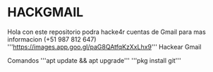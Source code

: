 # HACKGMAIL
Hola con este repositorio podra hacke4r cuentas de Gmail para mas informacion (+51 987 812 647)
'''https://images.app.goo.gl/paG8QAtfqKzXxLhx9'''
Hackear Gmail 

Comandos
'''apt update && apt upgrade'''
'''pkg install git'''
